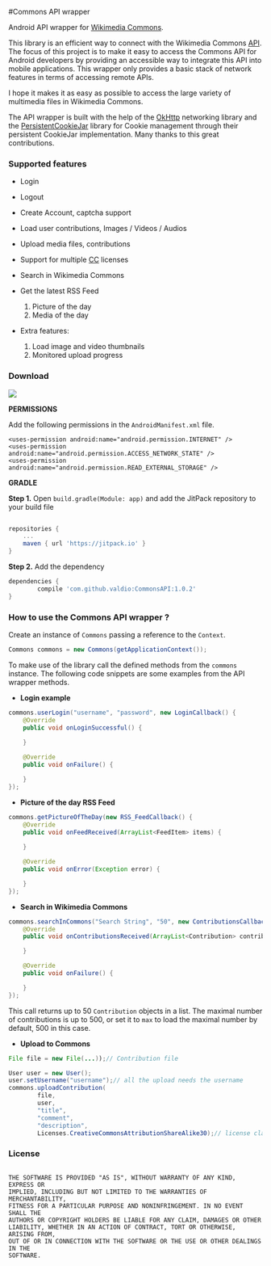 #Commons API wrapper

Android API wrapper for [Wikimedia Commons](https://commons.wikimedia.org/wiki/Main_Page).

This library is an efficient way to connect with the Wikimedia Commons [API](https://www.mediawiki.org/wiki/API:Main_page). The focus of this project is to make it easy to access the Commons API for Android developers by providing an accessible way to integrate this API into mobile applications. This wrapper only provides a basic stack of network features in terms of accessing remote APIs.

 I hope it makes it as easy as possible to access the large variety of multimedia files in Wikimedia Commons. 

The API wrapper is built with the help of the [OkHttp](http://square.github.io/okhttp/) networking library and the [PersistentCookieJar](https://github.com/franmontiel/PersistentCookieJar) library for Cookie management through their persistent CookieJar implementation. Many thanks to this great contributions. 


### Supported features

*  Login

*  Logout

*  Create Account, captcha support 

*  Load user contributions, Images / Videos / Audios 

*  Upload media files, contributions

*  Support for multiple [CC](https://en.wikipedia.org/wiki/Creative_Commons_license) licenses

*  Search in Wikimedia Commons 

*  Get the latest RSS Feed 
   1. Picture of the day
   2. Media of the day

*  Extra features: 
   1. Load image and video thumbnails 
   2. Monitored upload progress 


### Download 

[![](https://jitpack.io/v/valdio/CommonsAPI.svg)](https://jitpack.io/#valdio/CommonsAPI)



**PERMISSIONS**

Add the following permissions in the `AndroidManifest.xml` file.

```xm
<uses-permission android:name="android.permission.INTERNET" />
<uses-permission android:name="android.permission.ACCESS_NETWORK_STATE" />
<uses-permission android:name="android.permission.READ_EXTERNAL_STORAGE" />
```




**GRADLE**

**Step 1.** Open `build.gradle(Module: app)` and add the JitPack repository to your build file

```gradle

repositories {
	...
	maven { url 'https://jitpack.io' }
}
```


**Step 2.** Add the dependency

```gradle
dependencies {
        compile 'com.github.valdio:CommonsAPI:1.0.2'
}
```


### How to use the Commons API wrapper ?

Create an instance of `Commons` passing a reference to the `Context`.

```java
Commons commons = new Commons(getApplicationContext());
```

To make use of the library call the defined methods from the `commons` instance. The following code snippets are some examples from the API wrapper methods. 

- **Login example**

```java
commons.userLogin("username", "password", new LoginCallback() {
    @Override
    public void onLoginSuccessful() {
      
    }

    @Override
    public void onFailure() {

    }
});
```

- **Picture of the day RSS Feed**

```java
commons.getPictureOfTheDay(new RSS_FeedCallback() {
    @Override
    public void onFeedReceived(ArrayList<FeedItem> items) {
        
    }

    @Override
    public void onError(Exception error) {

    }
});
```

- **Search in Wikimedia Commons**

```java
commons.searchInCommons("Search String", "50", new ContributionsCallback() {
    @Override
    public void onContributionsReceived(ArrayList<Contribution> contributions) {

    }

    @Override
    public void onFailure() {

    }
});
```

This call returns up to 50 `Contribution` objects in a list. The maximal number of contributions is up to 500, or set it to `max` to load the maximal number by default, 500 in this case.  

- **Upload to Commons**


```java
File file = new File(...));// Contribution file

User user = new User();
user.setUsername("username");// all the upload needs the username
commons.uploadContribution(
        file,
        user,
        "title",
        "comment",
        "description",
        Licenses.CreativeCommonsAttributionShareAlike30);// license class 

```




### License

```

THE SOFTWARE IS PROVIDED "AS IS", WITHOUT WARRANTY OF ANY KIND, EXPRESS OR
IMPLIED, INCLUDING BUT NOT LIMITED TO THE WARRANTIES OF MERCHANTABILITY,
FITNESS FOR A PARTICULAR PURPOSE AND NONINFRINGEMENT. IN NO EVENT SHALL THE
AUTHORS OR COPYRIGHT HOLDERS BE LIABLE FOR ANY CLAIM, DAMAGES OR OTHER
LIABILITY, WHETHER IN AN ACTION OF CONTRACT, TORT OR OTHERWISE, ARISING FROM,
OUT OF OR IN CONNECTION WITH THE SOFTWARE OR THE USE OR OTHER DEALINGS IN THE
SOFTWARE.

```
